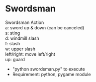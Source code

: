 # Swordsman
Swordsman Action  
a: sword up & down (can be canceled)  
s: sting  
d: windmill slash  
f: slash  
w: upper slash  
left/right: move left/right  
up: guard  

* "python swordsman.py" to execute  
* Requirement: python, pygame module
